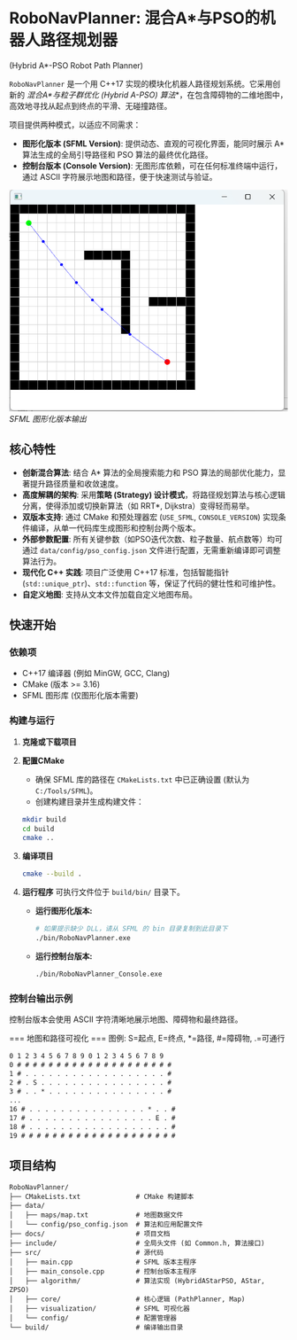 # RoboNavPlanner: 混合A*与PSO的机器人路径规划器
(Hybrid A*-PSO Robot Path Planner)

`RoboNavPlanner` 是一个用 C++17 实现的模块化机器人路径规划系统。它采用创新的 **混合A\*与粒子群优化 (Hybrid A*-PSO) 算法**，在包含障碍物的二维地图中，高效地寻找从起点到终点的平滑、无碰撞路径。

项目提供两种模式，以适应不同需求：
* **图形化版本 (SFML Version)**: 提供动态、直观的可视化界面，能同时展示 A\* 算法生成的全局引导路径和 PSO 算法的最终优化路径。
* **控制台版本 (Console Version)**: 无图形库依赖，可在任何标准终端中运行，通过 ASCII 字符展示地图和路径，便于快速测试与验证。

![SFML Visualization](pictures/SFML.png)
*SFML 图形化版本输出*

## 核心特性

-   **创新混合算法**: 结合 A\* 算法的全局搜索能力和 PSO 算法的局部优化能力，显著提升路径质量和收敛速度。
-   **高度解耦的架构**: 采用**策略 (Strategy) 设计模式**，将路径规划算法与核心逻辑分离，使得添加或切换新算法（如 RRT\*, Dijkstra）变得轻而易举。
-   **双版本支持**: 通过 CMake 和预处理器宏 (`USE_SFML`, `CONSOLE_VERSION`) 实现条件编译，从单一代码库生成图形和控制台两个版本。
-   **外部参数配置**: 所有关键参数（如PSO迭代次数、粒子数量、航点数等）均可通过 `data/config/pso_config.json` 文件进行配置，无需重新编译即可调整算法行为。
-   **现代化 C++ 实践**: 项目广泛使用 C++17 标准，包括智能指针 (`std::unique_ptr`)、`std::function` 等，保证了代码的健壮性和可维护性。
-   **自定义地图**: 支持从文本文件加载自定义地图布局。

## 快速开始

### 依赖项
-   C++17 编译器 (例如 MinGW, GCC, Clang)
-   CMake (版本 >= 3.16)
-   SFML 图形库 (仅图形化版本需要)

### 构建与运行

1.  **克隆或下载项目**

2.  **配置CMake**
    * 确保 SFML 库的路径在 `CMakeLists.txt` 中已正确设置 (默认为 `C:/Tools/SFML`)。
    * 创建构建目录并生成构建文件：
    ```bash
    mkdir build
    cd build
    cmake ..
    ```

3.  **编译项目**
    ```bash
    cmake --build .
    ```

4.  **运行程序**
    可执行文件位于 `build/bin/` 目录下。

    * **运行图形化版本:**
        ```bash
        # 如果提示缺少 DLL，请从 SFML 的 bin 目录复制到此目录下
        ./bin/RoboNavPlanner.exe
        ```

    * **运行控制台版本:**
        ```bash
        ./bin/RoboNavPlanner_Console.exe
        ```

### 控制台输出示例
控制台版本会使用 ASCII 字符清晰地展示地图、障碍物和最终路径。

=== 地图和路径可视化 ===
图例: S=起点, E=终点, *=路径, #=障碍物, .=可通行
```text
0 1 2 3 4 5 6 7 8 9 0 1 2 3 4 5 6 7 8 9
0 # # # # # # # # # # # # # # # # # # # #
1 # . . . . . . . . . . . . . . . . . . #
2 # . S . . . . . . . . . . . . . . . . #
3 # . . * . . . . . . . . . . . . . . . #
...
16 # . . . . . . . . . . . . . . . * . . #
17 # . . . . . . . . . . . . . . . . E . #
18 # . . . . . . . . . . . . . . . . . . #
19 # # # # # # # # # # # # # # # # # # # #
```

## 项目结构
```text
RoboNavPlanner/
├── CMakeLists.txt              # CMake 构建脚本
├── data/
│   ├── maps/map.txt            # 地图数据文件
│   └── config/pso_config.json  # 算法和应用配置文件
├── docs/                       # 项目文档
├── include/                    # 全局头文件 (如 Common.h, 算法接口)
├── src/                        # 源代码
│   ├── main.cpp                # SFML 版本主程序
│   ├── main_console.cpp        # 控制台版本主程序
│   ├── algorithm/              # 算法实现 (HybridAStarPSO, AStar, ZPSO)
│   ├── core/                   # 核心逻辑 (PathPlanner, Map)
│   ├── visualization/          # SFML 可视化器
│   └── config/                 # 配置管理器
└── build/                      # 编译输出目录
```

